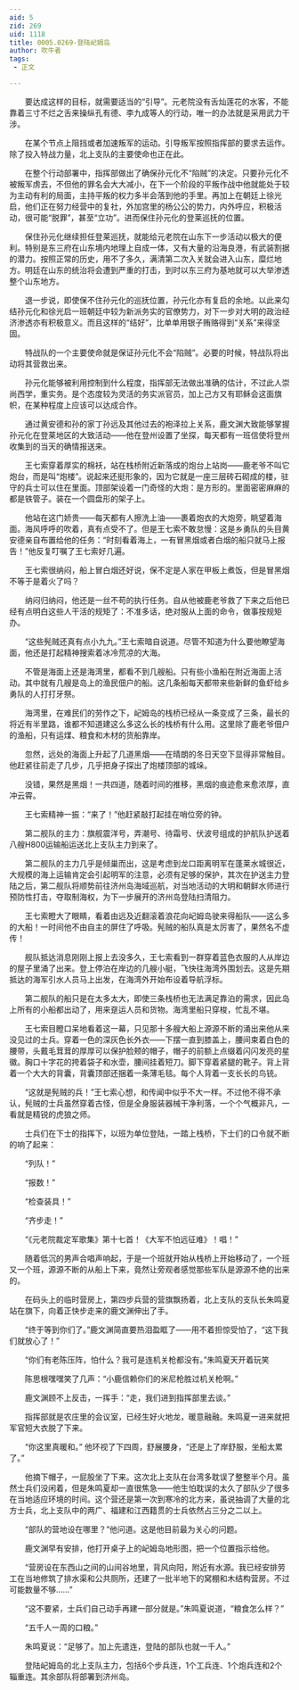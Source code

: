 ```yaml
---
aid: 5
zid: 269
uid: 1118
title: 0005.0269-登陆屺姆岛
author: 吹牛者
tags: 
 - 正文

---
```




　　要达成这样的目标，就需要适当的“引导”。元老院没有舌灿莲花的水客，不能靠着三寸不烂之舌来操纵孔有德、李九成等人的行动，唯一的办法就是采用武力干涉。

　　在某个节点上阻挡或者加速叛军的运动。引导叛军按照指挥部的要求去运作。除了投入特战力量，北上支队的主要使命也正在此。

　　在整个行动部署中，指挥部做出了确保孙元化不“陷贼”的决定。只要孙元化不被叛军虏去，不但他的罪名会大大减小，在下一个阶段的平叛作战中他就能处于较为主动有利的局面，主持平叛的权力多半会落到他的手里。再加上在朝廷上徐光启，他们正在努力经营中的复社，外加宫里的杨公公的势力，内外呼应，积极活动，很可能“脱罪”，甚至“立功”。进而保住孙元化的登莱巡抚的位置。

　　保住孙元化继续担任登莱巡抚，就能给元老院在山东下一步活动以极大的便利。特别是东三府在山东境内地理上自成一体，又有大量的沿海良港，有武装割据的潜力。按照正常的历史，用不了多久，满清第二次入关就会进入山东，糜烂地方。明廷在山东的统治将会遭到严重的打击，到时以东三府为基地就可以大举渗透整个山东地方。

　　退一步说，即使保不住孙元化的巡抚位置，孙元化亦有复启的余地。以此来勾结孙元化和徐光启一班朝廷中较为新派务实的官僚势力，对下一步对大明的政治经济渗透亦有积极意义。而且这样的“结好”，比单单用银子贿赂得到“关系”来得坚固。

　　特战队的一个主要使命就是保证孙元化不会“陷贼”。必要的时候，特战队将出动将其营救出来。

　　孙元化能够被利用控制到什么程度，指挥部无法做出准确的估计，不过此人崇尚西学，重实务。是个态度较为灵活的务实派官员，加上己方又有耶稣会这面旗帜，在某种程度上应该可以达成合作。

　　通过黄安德和孙的家丁孙远及其他过去的袍泽拉上关系，鹿文渊大致能够掌握孙元化在登莱地区的大致活动——他在登州设置了坐探，每天都有一班信使将登州收集到的当天的确情报送来。

　　王七索穿着厚实的棉袄，站在栈桥附近新落成的炮台上站岗——鹿老爷不叫它炮台，而是叫“炮楼”。说起来还挺形象的，因为它就是一座三层砖石砌成的楼，驻守的兵士可以住在里面。顶部架设着一门奇怪的大炮：是方形的。里面密密麻麻的都是铁管子。装在一个圆盘形的架子上。

　　他站在这门娇贵——每天都有人擦洗上油——裹着炮衣的大炮旁，眺望着海面。海风呼呼的吹着，真有点受不了。但是王七索不敢怠慢：这是乡勇队的头目黄安德亲自布置给他的任务：“时刻看着海上，一有冒黑烟或者白烟的船只就马上报告！”他反复叮嘱了王七索好几遍。

　　王七索很纳闷，船上冒白烟还好说，保不定是人家在甲板上煮饭，但是冒黑烟不等于是着火了吗？

　　纳闷归纳闷，他还是一丝不苟的执行任务。自从他被鹿老爷救了下来之后他已经有点明白这些人干活的规矩了：不准多话，绝对服从上面的命令，做事按规矩办。

　　“这些髡贼还真有点小九九。”王七索暗自说道。尽管不知道为什么要他瞭望海面，他还是打起精神搜索着冰冷荒凉的大海。

　　不管是海面上还是海湾里，都看不到几艘船。只有些小渔船在附近海面上活动。其中就有几艘是岛上的渔民佃户的船。这几条船每天都带来些新鲜的鱼虾给乡勇队的人打打牙祭。

　　海湾里，在难民们的劳作之下，屺姆岛的栈桥已经从一条变成了三条，最长的将近有半里路，谁都不知道建这么多这么长的栈桥有什么用。这里除了鹿老爷佃户的渔船，只有运煤、粮食和木材的货船靠岸。

　　忽然，远处的海面上升起了几道黑烟——在晴朗的冬日天空下显得非常触目。他赶紧往前走了几步，几乎把身子探出了炮楼顶部的城垛。

　　没错，果然是黑烟！一共四道，随着时间的推移，黑烟的痕迹愈来愈浓厚，直冲云霄。

　　王七索精神一振：“来了！”他赶紧敲打起挂在哨位旁的钟。

　　第二舰队的主力：旗舰震洋号，弄潮号、待霜号、伏波号组成的护航队护送着八艘H800运输船运送北上支队主力到来了。

　　第二舰队的主力几乎是倾巢而出，这是考虑到龙口距离明军在蓬莱水城很近，大规模的海上运输肯定会引起明军的注意，必须有足够的保护，其次在护送主力登陆之后，第二舰队将顺势前往济州岛海域巡航，对当地活动的大明和朝鲜水师进行预防性打击，夺取制海权，为下一步展开的济州岛登陆扫清阻力。

　　王七索瞪大了眼睛，看着由远及近翻滚着浪花向屺姆岛驶来得船队——这么多的大船！一时间他不由自主的屏住了呼吸。髡贼的船队真是太厉害了，果然名不虚传！

　　舰队抵达消息刚刚上报上去没多久，王七索看到一群穿着蓝色衣服的人从岸边的屋子里涌了出来。登上停泊在岸边的几艘小艇，飞快往海湾外围划去。这是先期抵达的海军引水人员马上出发，在海湾外开始布设着导航浮标。

　　第二舰队的船只是在太多太大，即使三条栈桥也无法满足靠泊的需求，因此岛上所有的小船都出动了，用来趸运人员和货物。海湾里船只穿梭，忙乱不堪。

　　王七索目瞪口呆地看着这一幕，只见那十多艘大船上源源不断的涌出来他从来没见过的士兵。穿着一色的深灰色长外衣——下摆一直到膝盖上，腰间束着白色的腰带，头戴毛茸茸的厚厚可以保护脸颊的帽子，帽子的前额上点缀着闪闪发亮的星徽。胸口十字花的挎着袋子和水壶，腰间挂着短刀。脚下穿着紧腿的靴子。背上背着一个大大的背囊，背囊顶部还捆着一条薄毛毯。每个人背着一支长长的鸟铳。

　　“这就是髡贼的兵！”王七索心想，和传闻中似乎不大一样。不过他不得不承认，髡贼的士兵虽然穿着古怪，但是全身服装器械干净利落，一个个气概非凡，一看就是精锐的虎狼之师。

　　士兵们在下士的指挥下，以班为单位登陆，一踏上栈桥，下士们的口令就不断的响了起来：

　　“列队！”

　　“报数！”

　　“检查装具！”

　　“齐步走！”

　　“《元老院裁定军歌集》第十七首！《大军不怕远征难》！唱！”

　　随着低沉的男声合唱声响起，于是一个班就开始从栈桥上开始移动了，一个班又一个班，源源不断的从船上下来，竟然让旁观者感觉那些军队是源源不绝的出来的。

　　在码头上的临时营房上，第四步兵营的营旗飘扬着，北上支队的支队长朱鸣夏站在旗下，向着正快步走来的鹿文渊伸出了手。

　　“终于等到你们了。”鹿文渊简直要热泪盈眶了——用不着担惊受怕了，“这下我们就放心了！”

　　“你们有老陈压阵，怕什么？我可是连机关枪都没有。”朱鸣夏天开着玩笑

　　陈思根嘿嘿笑了几声：“小鹿信赖你们的米尼枪胜过机关枪啊。”

　　鹿文渊顾不上反击，一挥手：“走，我们进到指挥部里去谈。”

　　指挥部就是农庄里的会议室，已经生好火地龙，暖意融融。朱鸣夏一进来就把军官短大衣脱了下来。

　　“你这里真暖和。” 他环视了下四周，舒展腰身，“还是上了岸舒服，坐船太累了。”

　　他摘下帽子，一屁股坐了下来。这次北上支队在台湾多耽误了整整半个月。虽然士兵们没闲着，但是朱鸣夏却一直很焦急——他生怕耽误的太久了部队少了很多在当地适应环境的时间。这个营还是第一次到寒冷的北方来，虽说抽调了大量的北方士兵，北上支队中的两广、福建和江西籍贯的士兵依然占三分之二以上。

　　“部队的营地设在哪里？”他问道。这是他目前最为关心的问题。

　　鹿文渊早有安排，他打开桌子上的屺姆岛地形图，把一个位置指示给他。

　　“营房设在东西山之间的山间谷地里，背风向阳，附近有水源。我已经安排劳工在当地修筑了排水渠和公共厕所，还建了一批半地下的窝棚和木结构营房。不过可能数量不够……”

　　“这不要紧，士兵们自己动手再建一部分就是。”朱鸣夏说道，“粮食怎么样？”

　　“五千人一周的口粮。”

　　朱鸣夏说：“足够了。加上先遣连，登陆的部队也就一千人。”

　　登陆屺姆岛的北上支队主力，包括6个步兵连，1个工兵连、1个炮兵连和2个辎重连。其余部队将部署到济州岛。


